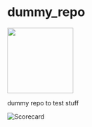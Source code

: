 # dummy_repo
<img src="https://raw.githubusercontent.com/flippybit/dummy_repo/main/SCORECARD_BADGE.svg" width="150"/>

dummy repo to test stuff

![Scorecard](https://raw.githubusercontent.com/flippybit/dummy_repo/main/SCORECARD_BADGE.svg)
